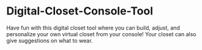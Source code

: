 # Digital-Closet-Console-Tool
Have fun with this digital closet tool where you can build, adjust, and personalize your own virtual closet from your console! Your closet can also give suggestions on what to wear.
